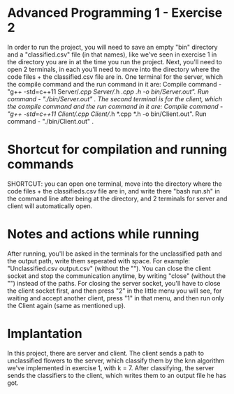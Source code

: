 # Advanced Programming 1 - Exercise 2

In order to run the project, you will need to save an empty "bin" directory and a "classified.csv" file (in that names),
like we've seen in exercise 1 in the directory you are in at the time you run the project. Next, you'll need to open 2
terminals, in each you'll need to move into the directory where the code files + the classified.csv file are in. One
terminal for the server, which the compile command and the run command in it are:
Compile command - "g++ -std=c++11 Server/*.cpp Server/*.h *.cpp *.h -o bin/Server.out". Run command - "./bin/Server.out"
. The second terminal is for the client, which the compile command and the run command in it are:
Compile command - "g++ -std=c++11 Client/*.cpp Client/*.h *.cpp *.h -o bin/Client.out". Run command - "./bin/Client.out"
.

# Shortcut for compilation and running commands

SHORTCUT: you can open one terminal, move into the directory where the code files + the classifieds.csv file are in, and
write there "bash run.sh" in the command line after being at the directory, and 2 terminals for server and client will
automatically open.

# Notes and actions while running

After running, you'll be asked in the terminals for the unclassified path and the output path, write them seperated with
space. For example: "Unclassified.csv output.csv" (without the ""). You can close the client socket and stop the
communication anytime, by writing "close" (without the "") instead of the paths. For closing the server socket, you'll
have to close the client socket first, and then press "2" in the little menu you will see, for waiting and accept
another client, press "1" in that menu, and then run only the Client again (same as mentioned up).

# Implantation

In this project, there are server and client. The client sends a path to unclassified flowers to the server, which
classify them by the knn algorithm we've implemented in exercise 1, with k = 7. After classifying, the server sends the
classifiers to the client, which writes them to an output file he has got.
